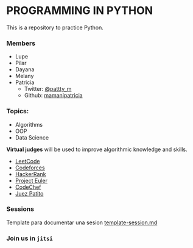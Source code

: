 PROGRAMMING IN PYTHON
=====================

This is a repository to practice Python.
### Members

- Lupe
- Pilar
- Dayana
- Melany
- Patricia
    - Twitter: [@pattty_m](https://twitter.com/pattty_m)
    - Github: [mamanipatricia](https://github.com/mamanipatricia/)

### Topics:
- Algorithms
- OOP
- Data Science

**Virtual judges** will be used to improve algorithmic knowledge and skills.

- [LeetCode](https://leetcode.com/)
- [Codeforces](https://codeforces.com/)
- [HackerRank](https://www.hackerrank.com/dashboard)
- [Project Euler](https://projecteuler.net/)
- [CodeChef](https://www.codechef.com/)
- [Juez Patito](https://jv.umsa.bo/contest.php)


### Sessions
Template para documentar una sesion [template-session.md](./template-session.md)


### Join us in `jitsi`
